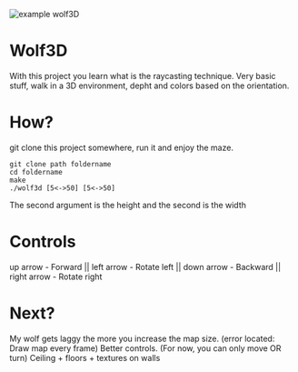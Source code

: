 ![example wolf3D](https://user-images.githubusercontent.com/24727426/30223819-a8031cd4-94cc-11e7-8d63-ac76210b6652.png)

# Wolf3D
With this project you learn what is the raycasting technique. Very basic stuff, walk in a 3D environment, depht and colors based on the orientation.

# How?
git clone this project somewhere, run it and enjoy the maze.
```
git clone path foldername
cd foldername
make
./wolf3d [5<->50] [5<->50]
```
The second argument is the height and the second is the width

# Controls
up arrow      -   Forward ||
left arrow    -   Rotate left ||
down arrow    -   Backward ||
right arrow   -   Rotate right

# Next?
My wolf gets laggy the more you increase the map size. (error located: Draw map every frame)
Better controls. (For now, you can only move OR turn)
Ceiling + floors + textures on walls

